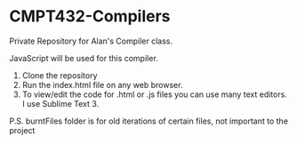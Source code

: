# CMPT432-Compilers
Private Repository for Alan's Compiler class.

JavaScript will be used for this compiler.

1. Clone the repository
2. Run the index.html file on any web browser.
3. To view/edit the code for .html or .js files you can use many text editors. I use Sublime Text 3.

P.S. burntFiles folder is for old iterations of certain files, not important to the project
